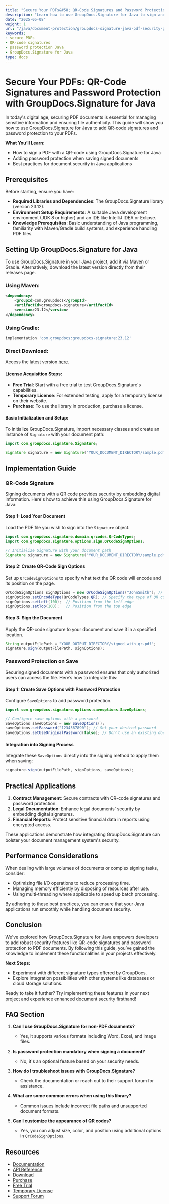 ```yaml
---
title: "Secure Your PDFs&#58; QR-Code Signatures and Password Protection with GroupDocs.Signature for Java"
description: "Learn how to use GroupDocs.Signature for Java to sign and secure your PDF documents with QR-code signatures and password protection. Enhance document security in your Java applications."
date: "2025-05-08"
weight: 1
url: "/java/document-protection/groupdocs-signature-java-pdf-security-guide/"
keywords:
- secure PDFs
- QR-code signatures
- password protection Java
- GroupDocs.Signature for Java
type: docs
---
```

# Secure Your PDFs: QR-Code Signatures and Password Protection with GroupDocs.Signature for Java

In today's digital age, securing PDF documents is essential for managing sensitive information and ensuring file authenticity. This guide will show you how to use GroupDocs.Signature for Java to add QR-code signatures and password protection to your PDFs.

**What You’ll Learn:**
- How to sign a PDF with a QR-code using GroupDocs.Signature for Java
- Adding password protection when saving signed documents
- Best practices for document security in Java applications

## Prerequisites
Before starting, ensure you have:
- **Required Libraries and Dependencies**: The GroupDocs.Signature library (version 23.12).
- **Environment Setup Requirements**: A suitable Java development environment (JDK 8 or higher) and an IDE like IntelliJ IDEA or Eclipse.
- **Knowledge Prerequisites**: Basic understanding of Java programming, familiarity with Maven/Gradle build systems, and experience handling PDF files.

## Setting Up GroupDocs.Signature for Java
To use GroupDocs.Signature in your Java project, add it via Maven or Gradle. Alternatively, download the latest version directly from their releases page.

### Using Maven:
```xml
<dependency>
    <groupId>com.groupdocs</groupId>
    <artifactId>groupdocs-signature</artifactId>
    <version>23.12</version>
</dependency>
```

### Using Gradle:
```gradle
implementation 'com.groupdocs:groupdocs-signature:23.12'
```

### Direct Download:
Access the latest version [here](https://releases.groupdocs.com/signature/java/).

#### License Acquisition Steps:
- **Free Trial**: Start with a free trial to test GroupDocs.Signature's capabilities.
- **Temporary License**: For extended testing, apply for a temporary license on their website.
- **Purchase**: To use the library in production, purchase a license.

#### Basic Initialization and Setup:
To initialize GroupDocs.Signature, import necessary classes and create an instance of `Signature` with your document path:

```java
import com.groupdocs.signature.Signature;

Signature signature = new Signature("YOUR_DOCUMENT_DIRECTORY/sample.pdf");
```

## Implementation Guide
### QR-Code Signature
Signing documents with a QR code provides security by embedding digital information. Here's how to achieve this using GroupDocs.Signature for Java:

#### Step 1: Load Your Document
Load the PDF file you wish to sign into the `Signature` object.

```java
import com.groupdocs.signature.domain.qrcodes.QrCodeTypes;
import com.groupdocs.signature.options.sign.QrCodeSignOptions;

// Initialize Signature with your document path
Signature signature = new Signature("YOUR_DOCUMENT_DIRECTORY/sample.pdf");
```

#### Step 2: Create QR-Code Sign Options
Set up `QrCodeSignOptions` to specify what text the QR code will encode and its position on the page.

```java
QrCodeSignOptions signOptions = new QrCodeSignOptions("JohnSmith"); // Encode this text into a QR code
signOptions.setEncodeType(QrCodeTypes.QR); // Specify the type of QR code
signOptions.setLeft(100);  // Position from the left edge
signOptions.setTop(100);   // Position from the top edge
```

#### Step 3: Sign the Document
Apply the QR-code signature to your document and save it in a specified location.

```java
String outputFilePath = "YOUR_OUTPUT_DIRECTORY/signed_with_qr.pdf";
signature.sign(outputFilePath, signOptions);
```

### Password Protection on Save
Securing signed documents with a password ensures that only authorized users can access the file. Here’s how to integrate this:

#### Step 1: Create Save Options with Password Protection
Configure `SaveOptions` to add password protection.

```java
import com.groupdocs.signature.options.saveoptions.SaveOptions;

// Configure save options with a password
SaveOptions saveOptions = new SaveOptions();
saveOptions.setPassword("1234567890"); // Set your desired password
saveOptions.setUseOriginalPassword(false); // Don’t use an existing document password if present
```

#### Integration into Signing Process
Integrate these `SaveOptions` directly into the signing method to apply them when saving:

```java
signature.sign(outputFilePath, signOptions, saveOptions);
```

## Practical Applications
1. **Contract Management**: Secure contracts with QR-code signatures and password protection.
2. **Legal Documentation**: Enhance legal documents' security by embedding digital signatures.
3. **Financial Reports**: Protect sensitive financial data in reports using encrypted access.

These applications demonstrate how integrating GroupDocs.Signature can bolster your document management system's security.

## Performance Considerations
When dealing with large volumes of documents or complex signing tasks, consider:
- Optimizing file I/O operations to reduce processing time.
- Managing memory efficiently by disposing of resources after use.
- Using multi-threading where applicable to speed up batch processing.

By adhering to these best practices, you can ensure that your Java applications run smoothly while handling document security.

## Conclusion
We've explored how GroupDocs.Signature for Java empowers developers to add robust security features like QR-code signatures and password protection to PDF documents. By following this guide, you’ve gained the knowledge to implement these functionalities in your projects effectively.

**Next Steps:**
- Experiment with different signature types offered by GroupDocs.
- Explore integration possibilities with other systems like databases or cloud storage solutions.

Ready to take it further? Try implementing these features in your next project and experience enhanced document security firsthand!

## FAQ Section
1. **Can I use GroupDocs.Signature for non-PDF documents?**
   - Yes, it supports various formats including Word, Excel, and image files.
   
2. **Is password protection mandatory when signing a document?**
   - No, it's an optional feature based on your security needs.
3. **How do I troubleshoot issues with GroupDocs.Signature?**
   - Check the documentation or reach out to their support forum for assistance.
4. **What are some common errors when using this library?**
   - Common issues include incorrect file paths and unsupported document formats.
5. **Can I customize the appearance of QR codes?**
   - Yes, you can adjust size, color, and position using additional options in `QrCodeSignOptions`.

## Resources
- [Documentation](https://docs.groupdocs.com/signature/java/)
- [API Reference](https://reference.groupdocs.com/signature/java/)
- [Download](https://releases.groupdocs.com/signature/java/)
- [Purchase](https://purchase.groupdocs.com/buy)
- [Free Trial](https://releases.groupdocs.com/signature/java/)
- [Temporary License](https://purchase.groupdocs.com/temporary-license/)
- [Support Forum](https://forum.groupdocs.com/c/signature/)
